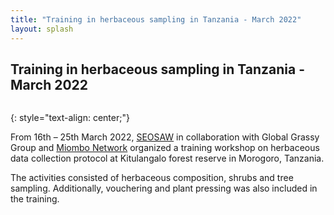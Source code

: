 ```yaml
---
title: "Training in herbaceous sampling in Tanzania - March 2022"
layout: splash
---
```

## Training in herbaceous sampling in Tanzania - March 2022

<figure style="width: 1000px" class="align-centre">
  <img src="{{ site.url }}{{ site.baseurl }}/images/tz-workshop/tz1.png" alt="">
</figure>
{: style="text-align: center;"}

From 16th – 25th March 2022, [SEOSAW](https://seosaw.github.io/) in collaboration with Global Grassy Group and [Miombo Network](http://miombonetwork.org/) organized a training workshop on herbaceous data collection protocol at Kitulangalo forest reserve in Morogoro, Tanzania.

The activities consisted of herbaceous composition, shrubs and tree sampling. Additionally, vouchering and plant pressing was also included in the training.

<figure style="width: 400px" class="align-left">
  <img src="{{ site.url }}{{ site.baseurl }}/images/tz-workshop/tz2.png" alt="">
</figure>

<figure style="width: 400px" class="align-centre">
  <img src="{{ site.url }}{{ site.baseurl }}/images/tz-workshop/tz3.png" alt="">
</figure> 

<figure style="width: 400px" class="align-right">
  <img src="{{ site.url }}{{ site.baseurl }}/images/tz-workshop/tz4.png" alt="">
</figure> 